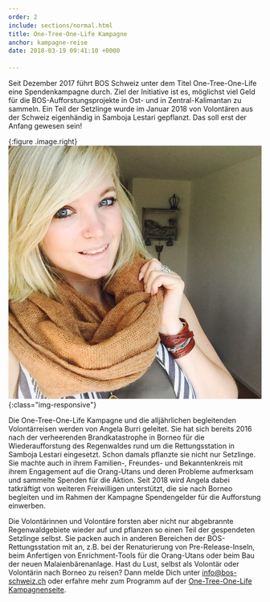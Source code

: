```yaml
---
order: 2
include: sections/normal.html
title: One-Tree-One-Life Kampagne
anchor: kampagne-reise
date: 2018-03-19 09:41:10 +0000

---
```

Seit Dezember 2017 führt BOS Schweiz unter dem Titel One-Tree-One-Life eine Spendenkampagne durch. Ziel der Initiative ist es, möglichst viel Geld für die BOS-Aufforstungsprojekte in Ost- und in Zentral-Kalimantan zu sammeln. Ein Teil der Setzlinge wurde im Januar 2018 von Volontären aus der Schweiz eigenhändig in Samboja Lestari gepflanzt. Das soll erst der Anfang gewesen sein!

{:figure .image.right}
![image-title-here](assets/img/portraits/angela_burri.jpg){:class="img-responsive"}

Die One-Tree-One-Life Kampagne und die alljährlichen begleitenden Volontärreisen werden von Angela Burri geleitet. Sie hat sich bereits 2016 nach der verheerenden Brandkatastrophe in Borneo für die Wiederaufforstung des Regenwaldes rund um die Rettungsstation in Samboja Lestari eingesetzt. Schon damals pflanzte sie nicht nur Setzlinge. Sie machte auch in ihrem Familien-, Freundes- und Bekanntenkreis mit ihrem Engagement auf die Orang-Utans und deren Probleme aufmerksam und sammelte Spenden für die Aktion. Seit 2018 wird Angela dabei tatkräftigt von weiteren Freiwilligen unterstützt, die sie nach Borneo begleiten und im Rahmen der Kampagne Spendengelder für die Aufforstung einwerben. 

Die Volontärinnen und Volontäre forsten aber nicht nur abgebrannte Regenwaldgebiete wieder auf und pflanzen so einen Teil der gespendeten Setzlinge selbst. Sie packen auch in anderen Bereichen der BOS-Rettungsstation mit an, z.B. bei der Renaturierung von Pre-Release-Inseln, beim Anfertigen von Enrichment-Tools für die Orang-Utans oder beim Bau der neuen Malaienbärenanlage. Hast du Lust, selbst als Volontär oder Volontärin nach Borneo zu reisen? Dann melde Dich unter info@bos-schweiz.ch oder erfahre mehr zum Programm auf der [One-Tree-One-Life Kampagnenseite](http://one-tree-one-life.org/#campaign).